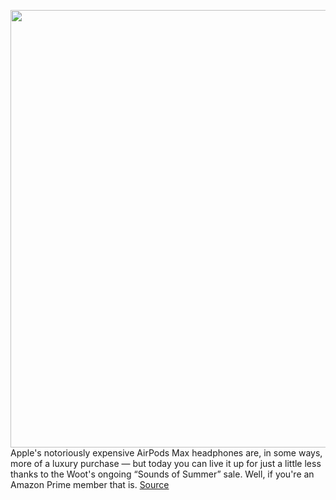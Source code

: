 <img src='https://cdn.vox-cdn.com/thumbor/wEtdiSW9ubRQc0L7skiiWhV1R64=/0x0:2040x1282/1200x800/filters:focal(857x478:1183x804)/cdn.vox-cdn.com/uploads/chorus_image/image/69807771/IMG_6828_3.0.jpg' width='700px' /><br/>
Apple's notoriously expensive AirPods Max headphones are, in some ways, more of a luxury purchase — but today you can live it up for just a little less thanks to the Woot's ongoing “Sounds of Summer” sale. Well, if you're an Amazon Prime member that is.
<a href='https://www.theverge.com/good-deals/2021/9/2/22652060/apple-airpods-max-dji-mavic-mini-ipad-mini-logitech-mouse-deal-sale'> Source <a/>